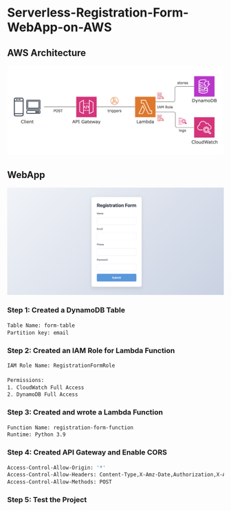 # Serverless-Registration-Form-WebApp-on-AWS

## AWS Architecture
![AWS](Architecture.png)

## WebApp
![Front-end](UI.png)
### Step 1: Created a DynamoDB Table
```sh
Table Name: form-table
Partition key: email

```

### Step 2: Created an IAM Role for Lambda Function
```sh
IAM Role Name: RegistrationFormRole

Permissions:
1. CloudWatch Full Access
2. DynamoDB Full Access
```

### Step 3: Created and wrote a Lambda Function
```sh
Function Name: registration-form-function
Runtime: Python 3.9
```

### Step 4: Created API Gateway and Enable CORS
```sh
Access-Control-Allow-Origin: '*'
Access-Control-Allow-Headers: Content-Type,X-Amz-Date,Authorization,X-Api-Key,X-Amz-Security-Token
Access-Control-Allow-Methods: POST
```

### Step 5: Test the Project
